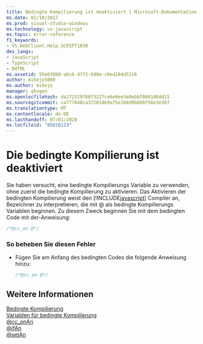 ```yaml
---
title: Bedingte Kompilierung ist deaktiviert | Microsoft-Dokumentation
ms.date: 01/18/2017
ms.prod: visual-studio-windows
ms.technology: vs-javascript
ms.topic: error-reference
f1_keywords:
- VS.WebClient.Help.SCRIPT1030
dev_langs:
- JavaScript
- TypeScript
- DHTML
ms.assetid: 59a030b0-a6c6-47f2-b90e-c0ed204d5116
author: mikejo5000
ms.author: mikejo
manager: ghogen
ms.openlocfilehash: da272529768f3227ce6e0ee3e0ebbf086140dd15
ms.sourcegitcommit: ca777040ca372014b9af5e188d9b60bf56e3e36f
ms.translationtype: MT
ms.contentlocale: de-DE
ms.lasthandoff: 07/01/2020
ms.locfileid: "85816123"
---
```

# <a name="conditional-compilation-is-turned-off"></a>Die bedingte Kompilierung ist deaktiviert
Sie haben versucht, eine bedingte Kompilierungs Variable zu verwenden, ohne zuerst die bedingte Kompilierung zu aktivieren. Das Aktivieren der bedingten Kompilierung weist den [!INCLUDE[javascript](../../javascript/includes/javascript-md.md)] Compiler an, Bezeichner zu interpretieren, die mit @ als bedingte Kompilierungs Variablen beginnen. Zu diesem Zweck beginnen Sie mit dem bedingten Code mit der-Anweisung:  
  
```js
/*@cc_on @*/  
```  
  
### <a name="to-correct-this-error"></a>So beheben Sie diesen Fehler  
  
- Fügen Sie am Anfang des bedingten Codes die folgende Anweisung hinzu:  
  
    ```JavaScript  
    /*@cc_on @*/  
    ```  
  
## <a name="see-also"></a>Weitere Informationen  
 [Bedingte Kompilierung](../../javascript/advanced/conditional-compilation-javascript.md)   
 [Variablen für bedingte Kompilierung](../../javascript/advanced/conditional-compilation-variables-javascript.md)   
 [@cc_onAn](../../javascript/reference/at-cc-on-statement-javascript.md)   
 [@ifAn](../../javascript/reference/at-if-statement-javascript.md)   
 [@setAn](../../javascript/reference/at-set-statement-javascript.md)